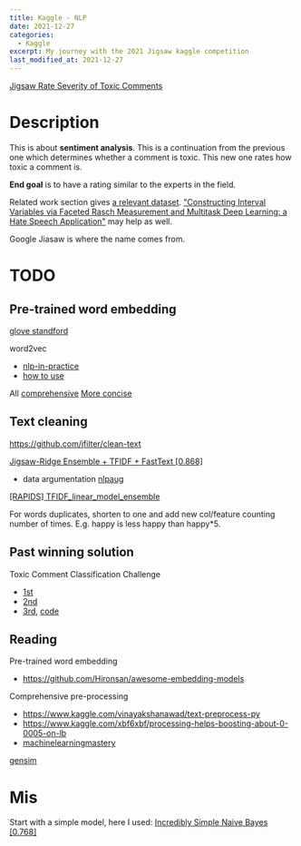 ```yaml
---
title: Kaggle - NLP 
date: 2021-12-27
categories:
  - Kaggle
excerpt: My journey with the 2021 Jigsaw kaggle competition
last_modified_at: 2021-12-27
---
```


[Jigsaw Rate Severity of Toxic Comments](https://www.kaggle.com/c/jigsaw-toxic-severity-rating/overview)

# Description

This is about **sentiment analysis**. This is a continuation from the previous one which determines whether a comment is toxic. This new one rates how toxic a comment is.

**End goal** is to have a rating similar to the experts in the field.

Related work section gives [a relevant dataset](https://aclanthology.org/2021.acl-long.210/). ["Constructing Interval Variables via Faceted Rasch Measurement and Multitask Deep Learning: a Hate Speech Application"](https://arxiv.org/pdf/2009.10277.pdf) may help as well.

Google Jiasaw is where the name comes from.

# TODO

## Pre-trained word embedding 

[glove standford](https://nlp.stanford.edu/projects/glove/)

word2vec
- [nlp-in-practice](https://github.com/kavgan/nlp-in-practice)
- [how to use](https://github.com/kavgan/nlp-in-practice/blob/master/pre-trained-embeddings/Pre-trained%20embeddings.ipynb)
  
All
[comprehensive](https://github.com/Separius/awesome-sentence-embedding#word-embeddings)
[More concise](https://github.com/msgi/nlp-journey)

## Text cleaning

https://github.com/jfilter/clean-text

[Jigsaw-Ridge Ensemble + TFIDF + FastText [0.868]](https://www.kaggle.com/nkitgupta/jigsaw-ridge-ensemble-tfidf-fasttext-0-868/notebook)
- data argumentation [nlpaug](https://nlpaug.readthedocs.io/en/latest/augmenter/word/random.html)

[[RAPIDS] TFIDF_linear_model_ensemble](https://www.kaggle.com/tenffe/rapids-tfidf-linear-model-ensemble/notebook)

For words duplicates, shorten to one and add new col/feature counting number of times. 
E.g. happy is less happy than happy*5.


## Past winning solution

Toxic Comment Classification Challenge
- [1st](https://www.kaggle.com/c/jigsaw-toxic-comment-classification-challenge/discussion/52557)
- [2nd](https://www.kaggle.com/c/jigsaw-toxic-comment-classification-challenge/discussion/52612)
- [3rd](https://www.kaggle.com/c/jigsaw-toxic-comment-classification-challenge/discussion/52644), [code](https://www.kaggle.com/larryfreeman/toxic-comments-code-for-alexander-s-9872-model)

## Reading 

Pre-trained word embedding
- https://github.com/Hironsan/awesome-embedding-models

Comprehensive pre-processing
- https://www.kaggle.com/vinayakshanawad/text-preprocess-py
- https://www.kaggle.com/xbf6xbf/processing-helps-boosting-about-0-0005-on-lb
- [machinelearningmastery](https://machinelearningmastery.com/clean-text-machine-learning-python/)
  
[gensim](https://github.com/RaRe-Technologies/gensim)
# Mis

Start with a simple model, here I used: [Incredibly Simple Naive Bayes [0.768]](https://www.kaggle.com/julian3833/jigsaw-incredibly-simple-naive-bayes-0-768)